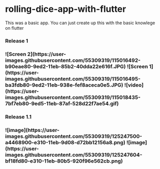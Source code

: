 # rolling-dice-app-with-flutter

This was a basic app. You can just create up this with the basic knowlege on flutter 
<h3>Release 1<h3>
![Screen 2](https://user-images.githubusercontent.com/55309319/115016492-b90eae80-9ed2-11eb-85b2-40dda22e616f.JPG)
![Screen 1](https://user-images.githubusercontent.com/55309319/115016495-ba3fdb80-9ed2-11eb-938e-fef8aceca0e5.JPG)
![video](https://user-images.githubusercontent.com/55309319/115018435-7bf7eb80-9ed5-11eb-87af-528d22f7ae54.gif)
<h3>Release 1.1<h3>
![image](https://user-images.githubusercontent.com/55309319/125247500-a4468900-e310-11eb-9d08-d72bb12156a8.png)
![image](https://user-images.githubusercontent.com/55309319/125247604-bf18fd80-e310-11eb-80b5-920f96e562cb.png)

